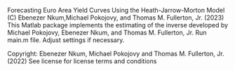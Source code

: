 
Forecasting Euro Area Yield Curves Using the Heath-Jarrow-Morton Model 
(C) Ebenezer Nkum,Michael Pokojovy, and Thomas M. Fullerton, Jr. (2023)
This Matlab package implements the estimating of the inverse 
developed by Michael Pokojovy, Ebenezer Nkum, and Thomas M. Fullerton, Jr.
Run main.m file. Adjust settings if necessary.

Copyright: Ebenezer Nkum, Michael Pokojovy and Thomas M. Fullerton, Jr. (2022)
See license for license terms and conditions
